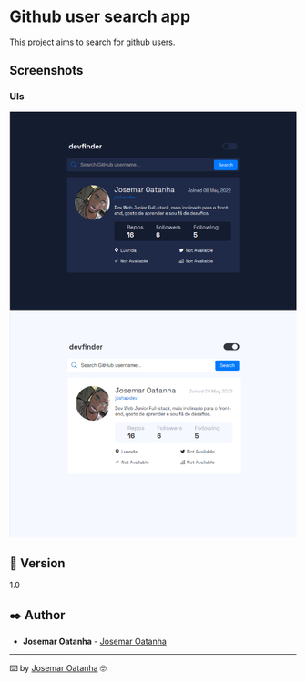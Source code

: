 # Github user search app

This project aims to search for github users.

## Screenshots

### UIs

![Dark Mode](https://github.com/joshaodev/Github-user-search-app/blob/main/screenshots/github-user-app-dark.png)
![Light Mode](https://github.com/joshaodev/Github-user-search-app/blob/main/screenshots/github-user-app-light.png)


## 📌 Version

1.0 

## ✒️ Author

* **Josemar Oatanha** - [Josemar Oatanha](https://github.com/joshaodev)

---
⌨️ by [Josemar Oatanha](https://gist.github.com/joshaodev) 🤓
